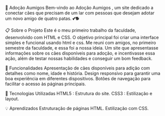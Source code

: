 🐾 Adoção Aumigos
Bem-vindo ao Adoção Aumigos , um site dedicado a conectar cães que precisam de um lar com pessoas que desejam adotar um novo amigo de quatro patas. 💕🐕

📋 Sobre o Projeto
Este é o meu primeiro trabalho da faculdade, desenvolvido com HTML e CSS. O objetivo principal foi criar uma interface simples e funcional usando html e css. Me reuni com amigos, no primeiro semestre da faculdade, e essa foi a nossa ideia. Um site que apresentasse informações sobre os cães disponíveis para adoção, e incentivasse essa ação, além de testar nossas habilidades e conseguir um bom feedback.

🌟 Funcionalidades
Apresentação de cães disponíveis para adição com detalhes como nome, idade e história.
Design responsivo para garantir uma boa experiência em diferentes dispositivos.
Botões de navegação para facilitar o acesso às páginas principais.

🚀 Tecnologias Utilizadas
HTML5 : Estrutura do site.
CSS3 : Estilização e layout.

💡 Aprendizados
Estruturação de páginas HTML.
Estilização com CSS.
